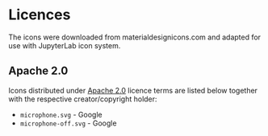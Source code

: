 # Licences

The icons were downloaded from materialdesignicons.com
and adapted for use with JupyterLab icon system.

## Apache 2.0

Icons distributed under [Apache 2.0](https://www.apache.org/licenses/LICENSE-2.0) licence terms are listed below
together with the respective creator/copyright holder:

- `microphone.svg` - Google
- `microphone-off.svg` - Google
